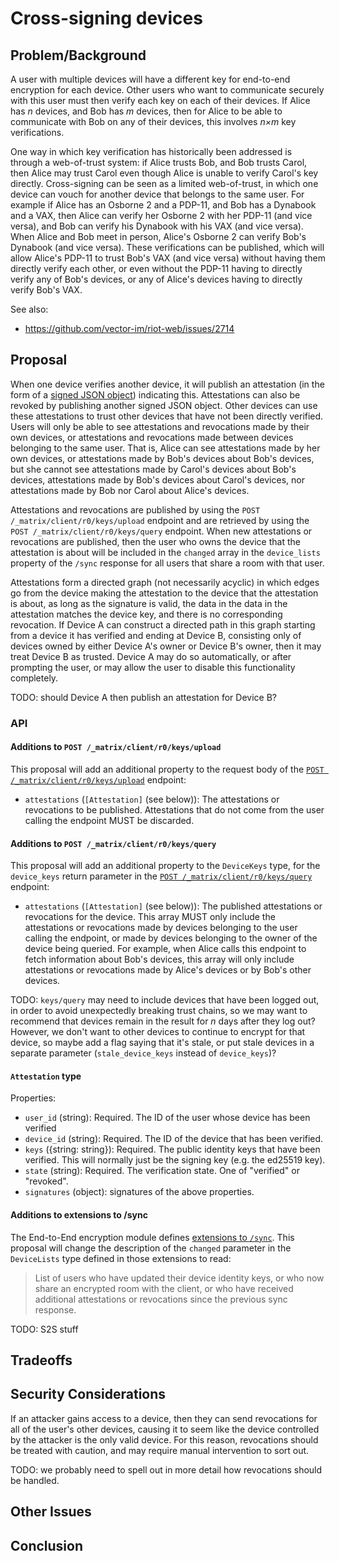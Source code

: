 Cross-signing devices
=====================

Problem/Background
------------------
A user with multiple devices will have a different key for end-to-end
encryption for each device.  Other users who want to communicate securely with
this user must then verify each key on each of their devices.  If Alice has *n*
devices, and Bob has *m* devices, then for Alice to be able to communicate with
Bob on any of their devices, this involves *n×m* key verifications.

One way in which key verification has historically been addressed is through a
web-of-trust system: if Alice trusts Bob, and Bob trusts Carol, then Alice may
trust Carol even though Alice is unable to verify Carol's key directly.
Cross-signing can be seen as a limited web-of-trust, in which one device can
vouch for another device that belongs to the same user.  For example if Alice
has an Osborne 2 and a PDP-11, and Bob has a Dynabook and a VAX, then Alice can
verify her Osborne 2 with her PDP-11 (and vice versa), and Bob can verify his
Dynabook with his VAX (and vice versa).  When Alice and Bob meet in person,
Alice's Osborne 2 can verify Bob's Dynabook (and vice versa).  These
verifications can be published, which will allow Alice's PDP-11 to trust Bob's
VAX (and vice versa) without having them directly verify each other, or even
without the PDP-11 having to directly verify any of Bob's devices, or any of
Alice's devices having to directly verify Bob's VAX.

See also:

- https://github.com/vector-im/riot-web/issues/2714

Proposal
--------

When one device verifies another device, it will publish an attestation (in the
form of a [signed JSON
object](https://matrix.org/docs/spec/appendices.html#signing-json)) indicating
this. Attestations can also be revoked by publishing another signed JSON
object. Other devices can use these attestations to trust other devices that
have not been directly verified.  Users will only be able to see attestations
and revocations made by their own devices, or attestations and revocations made
between devices belonging to the same user.  That is, Alice can see
attestations made by her own devices, or attestations made by Bob's devices
about Bob's devices, but she cannot see attestations made by Carol's devices
about Bob's devices, attestations made by Bob's devices about Carol's devices,
nor attestations made by Bob nor Carol about Alice's devices.

Attestations and revocations are published by using the `POST
/_matrix/client/r0/keys/upload` endpoint and are retrieved by using the `POST
/_matrix/client/r0/keys/query` endpoint.  When new attestations or revocations
are published, then the user who owns the device that the attestation is about
will be included in the `changed` array in the `device_lists` property of the
`/sync` response for all users that share a room with that user.

Attestations form a directed graph (not necessarily acyclic) in which edges go
from the device making the attestation to the device that the attestation is
about, as long as the signature is valid, the data in the data in the
attestation matches the device key, and there is no corresponding
revocation. If Device A can construct a directed path in this graph starting
from a device it has verified and ending at Device B, consisting only of
devices owned by either Device A's owner or Device B's owner, then it may treat
Device B as trusted. Device A may do so automatically, or after prompting the
user, or may allow the user to disable this functionality completely.

TODO: should Device A then publish an attestation for Device B?

### API

#### Additions to `POST /_matrix/client/r0/keys/upload`

This proposal will add an additional property to the request body of the [`POST
/_matrix/client/r0/keys/upload`](https://matrix.org/docs/spec/client_server/r0.4.0.html#post-matrix-client-r0-keys-upload)
endpoint:

- `attestations` (`[Attestation]` (see below)): The attestations or revocations
  to be published.  Attestations that do not come from the user calling the
  endpoint MUST be discarded.

#### Additions to `POST /_matrix/client/r0/keys/query`

This proposal will add an additional property to the `DeviceKeys` type, for the `device_keys` return
parameter in the [`POST
/_matrix/client/r0/keys/query`](https://matrix.org/docs/spec/client_server/r0.4.0.html#post-matrix-client-r0-keys-query)
endpoint:

- `attestations` (`[Attestation]` (see below)): The published attestations or
  revocations for the device.  This array MUST only include the attestations or
  revocations made by devices belonging to the user calling the endpoint, or
  made by devices belonging to the owner of the device being queried.  For
  example, when Alice calls this endpoint to fetch information about Bob's
  devices, this array will only include attestations or revocations made by
  Alice's devices or by Bob's other devices.

TODO: `keys/query` may need to include devices that have been logged out, in
order to avoid unexpectedly breaking trust chains, so we may want to recommend
that devices remain in the result for *n* days after they log out?  However, we
don't want to other devices to continue to encrypt for that device, so maybe
add a flag saying that it's stale, or put stale devices in a separate parameter
(`stale_device_keys` instead of `device_keys`)?

#### `Attestation` type

Properties:

- `user_id` (string): Required. The ID of the user whose device has been verified
- `device_id` (string): Required. The ID of the device that has been verified.
- `keys` ({string: string}): Required. The public identity keys that have been
  verified. This will normally just be the signing key (e.g. the ed25519 key).
- `state` (string): Required. The verification state. One of "verified" or
  "revoked".
- `signatures` (object): signatures of the above properties.

#### Additions to extensions to /sync

The End-to-End encryption module defines [extensions to
`/sync`](https://matrix.org/docs/spec/client_server/r0.4.0.html#device-lists-sync).
This proposal will change the description of the `changed` parameter in the
`DeviceLists` type defined in those extensions to read:

> List of users who have updated their device identity keys, or who now share
> an encrypted room with the client, or who have received additional
> attestations or revocations since the previous sync response.

TODO: S2S stuff

Tradeoffs
---------

Security Considerations
-----------------------

If an attacker gains access to a device, then they can send revocations for all
of the user's other devices, causing it to seem like the device controlled by
the attacker is the only valid device.  For this reason, revocations should be
treated with caution, and may require manual intervention to sort out.

TODO: we probably need to spell out in more detail how revocations should be
handled.

Other Issues
------------

Conclusion
----------
